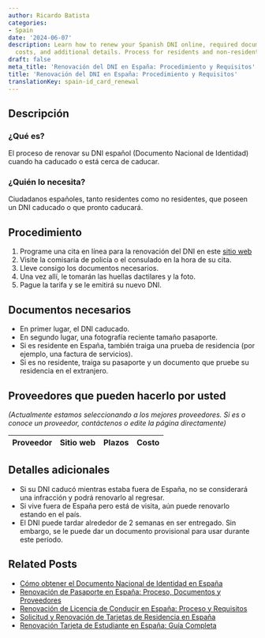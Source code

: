 ```yaml
---
author: Ricardo Batista
categories:
- Spain
date: '2024-06-07'
description: Learn how to renew your Spanish DNI online, required documents, providers,
  costs, and additional details. Process for residents and non-residents explained.
draft: false
meta_title: 'Renovación del DNI en España: Procedimiento y Requisitos'
title: 'Renovación del DNI en España: Procedimiento y Requisitos'
translationKey: spain-id_card_renewal
---
```



## Descripción
### ¿Qué es?
El proceso de renovar su DNI español (Documento Nacional de Identidad) cuando ha caducado o está cerca de caducar.

### ¿Quién lo necesita?
Ciudadanos españoles, tanto residentes como no residentes, que poseen un DNI caducado o que pronto caducará.

## Procedimiento
1. Programe una cita en línea para la renovación del DNI en este [sitio web](https://www.citapreviadnie.es)
2. Visite la comisaría de policía o el consulado en la hora de su cita.
3. Lleve consigo los documentos necesarios.
4. Una vez allí, le tomarán las huellas dactilares y la foto.
5. Pague la tarifa y se le emitirá su nuevo DNI.

## Documentos necesarios
- En primer lugar, el DNI caducado.
- En segundo lugar, una fotografía reciente tamaño pasaporte.
- Si es residente en España, también traiga una prueba de residencia (por ejemplo, una factura de servicios).
- Si es no residente, traiga su pasaporte y un documento que pruebe su residencia en el extranjero.

## Proveedores que pueden hacerlo por usted

_(Actualmente estamos seleccionando a los mejores proveedores. Si es o conoce un proveedor, contáctenos o edite la página directamente)_

| Proveedor | Sitio web | Plazos | Costo |
| --------------- | --------------- | :-------------: | :-------------: |

## Detalles adicionales
- Si su DNI caducó mientras estaba fuera de España, no se considerará una infracción y podrá renovarlo al regresar.
- Si vive fuera de España pero está de visita, aún puede renovarlo estando en el país.
- El DNI puede tardar alrededor de 2 semanas en ser entregado. Sin embargo, se le puede dar un documento provisional para usar durante este período.

## Related Posts

- [Cómo obtener el Documento Nacional de Identidad en España](https://tramitit.com/es/guides/spain/solicitud_del_dni/)
- [Renovación de Pasaporte en España: Proceso, Documentos y Proveedores](https://tramitit.com/es/guides/spain/renovacion_de_pasaporte/)
- [Renovación de Licencia de Conducir en España: Proceso y Requisitos](https://tramitit.com/es/guides/spain/renovacion_del_permiso_de_conducir/)
- [Solicitud y Renovación de Tarjetas de Residencia en España](https://tramitit.com/es/guides/spain/tarjeta_inicial_o_renovación_residencia_o_residencia_y_trabajo/)
- [Renovación Tarjeta de Estudiante en España: Guía Completa](https://tramitit.com/es/guides/spain/renovacion_de_la_tarjeta_de_estudiante/)